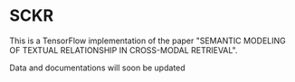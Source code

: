 # SCKR

This is a TensorFlow implementation of the paper "SEMANTIC MODELING OF TEXTUAL RELATIONSHIP IN CROSS-MODAL RETRIEVAL".

Data and documentations will soon be updated
